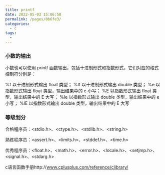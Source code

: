 ```yaml
---
title: printf
date: 2022-05-03 15:06:58
permalink: /pages/0b6fe3/
categories:
  - c
tags:
  - 
---
```

### 小数的输出
小数也可以使用 printf 函数输出，包括十进制形式和指数形式，它们对应的格式控制符分别是：

%f 以十进制形式输出 float 类型；
%lf 以十进制形式输出 double 类型；
%e 以指数形式输出 float 类型，输出结果中的 e 小写；
%E 以指数形式输出 float 类型，输出结果中的 E 大写；
%le 以指数形式输出 double 类型，输出结果中的 e 小写；
%lE 以指数形式输出 double 类型，输出结果中的 E 大写

### 等级划分

合格程序员：<stdio.h>、<ctype.h>、<stdlib.h>、<string.h>

 熟练程序员：<assert.h>、<limits.h>、<stddef.h>、<time.h> 

优秀程序员：<float.h>、<math.h>、<error.h>、<locale.h>、<setjmp.h>、<signal.h>、<stdarg.h>



c语言函数手册http://www.cplusplus.com/reference/clibrary/

